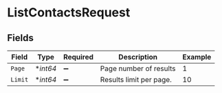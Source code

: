 # ListContactsRequest


## Fields

| Field                   | Type                    | Required                | Description             | Example                 |
| ----------------------- | ----------------------- | ----------------------- | ----------------------- | ----------------------- |
| `Page`                  | **int64*                | :heavy_minus_sign:      | Page number of results  | 1                       |
| `Limit`                 | **int64*                | :heavy_minus_sign:      | Results limit per page. | 10                      |